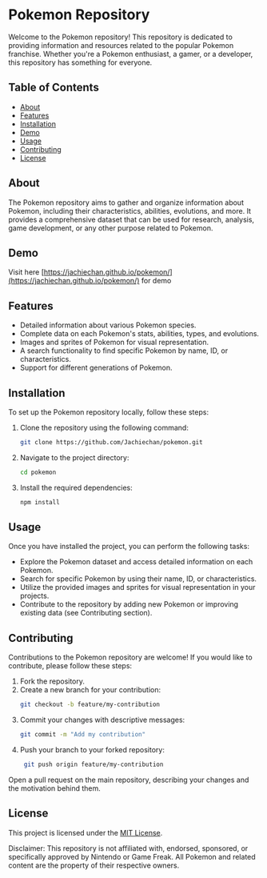 # Pokemon Repository

Welcome to the Pokemon repository! This repository is dedicated to providing information and resources related to the popular Pokemon franchise. Whether you're a Pokemon enthusiast, a gamer, or a developer, this repository has something for everyone.

## Table of Contents
- [About](#about)
- [Features](#features)
- [Installation](#installation)
- [Demo](#demo)
- [Usage](#usage)
- [Contributing](#contributing)
- [License](#license)

## About
The Pokemon repository aims to gather and organize information about Pokemon, including their characteristics, abilities, evolutions, and more. It provides a comprehensive dataset that can be used for research, analysis, game development, or any other purpose related to Pokemon.

## Demo
Visit here [https://jachiechan.github.io/pokemon/](https://jachiechan.github.io/pokemon/) for demo

## Features
- Detailed information about various Pokemon species.
- Complete data on each Pokemon's stats, abilities, types, and evolutions.
- Images and sprites of Pokemon for visual representation.
- A search functionality to find specific Pokemon by name, ID, or characteristics.
- Support for different generations of Pokemon.

## Installation
To set up the Pokemon repository locally, follow these steps:

1. Clone the repository using the following command:
   ```bash
   git clone https://github.com/Jachiechan/pokemon.git
   
2. Navigate to the project directory:
   ```bash
   cd pokemon

3. Install the required dependencies:
   ```bash
   npm install
   
## Usage
Once you have installed the project, you can perform the following tasks:

- Explore the Pokemon dataset and access detailed information on each Pokemon.
- Search for specific Pokemon by using their name, ID, or characteristics.
- Utilize the provided images and sprites for visual representation in your projects.
- Contribute to the repository by adding new Pokemon or improving existing data (see Contributing section).
 

## Contributing
Contributions to the Pokemon repository are welcome! If you would like to contribute, please follow these steps:

1. Fork the repository.
2. Create a new branch for your contribution:
   ```bash
   git checkout -b feature/my-contribution
3. Commit your changes with descriptive messages:
    ```bash
    git commit -m "Add my contribution"
4. Push your branch to your forked repository:
   ```bash
    git push origin feature/my-contribution
Open a pull request on the main repository, describing your changes and the motivation behind them.

## License
This project is licensed under the [MIT License](LICENSE).

Disclaimer: This repository is not affiliated with, endorsed, sponsored, or specifically approved by Nintendo or Game Freak. All Pokemon and related content are the property of their respective owners.
